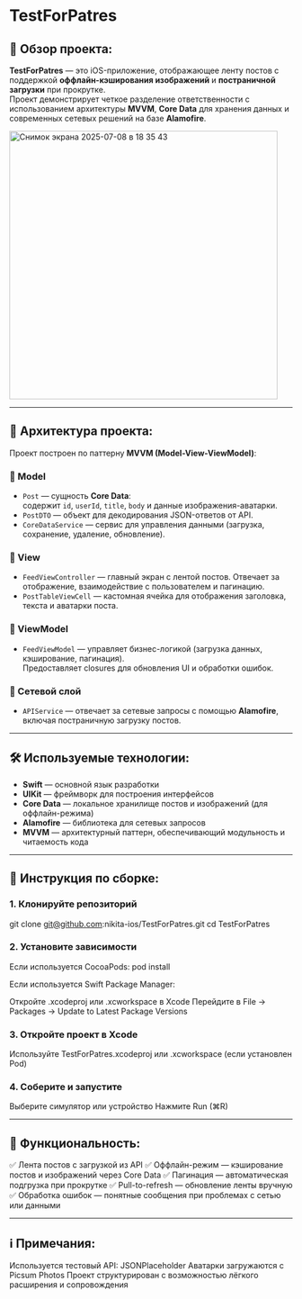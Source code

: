 # TestForPatres

## 📱 Обзор проекта:

**TestForPatres** — это iOS-приложение, отображающее ленту постов с поддержкой **оффлайн-кэширования изображений** и 
**постраничной загрузки** при прокрутке.  
Проект демонстрирует четкое разделение ответственности с использованием архитектуры **MVVM**, 
**Core Data** для хранения данных и современных сетевых решений на базе **Alamofire**.

<img width="477" alt="Снимок экрана 2025-07-08 в 18 35 43" src="https://github.com/user-attachments/assets/0c5c52ce-f17e-41a6-a985-96a7b57291f8" />

---

## 🧱 Архитектура проекта:

Проект построен по паттерну **MVVM (Model-View-ViewModel)**:

### 🔹 Model
- `Post` — сущность **Core Data**:  
  содержит `id`, `userId`, `title`, `body` и данные изображения-аватарки.
- `PostDTO` — объект для декодирования JSON-ответов от API.
- `CoreDataService` — сервис для управления данными (загрузка, сохранение, удаление, обновление).

### 🔹 View
- `FeedViewController` — главный экран с лентой постов. Отвечает за отображение, взаимодействие с пользователем и пагинацию.
- `PostTableViewCell` — кастомная ячейка для отображения заголовка, текста и аватарки поста.

### 🔹 ViewModel
- `FeedViewModel` — управляет бизнес-логикой (загрузка данных, кэширование, пагинация).  
  Предоставляет closures для обновления UI и обработки ошибок.

### 🔹 Сетевой слой
- `APIService` — отвечает за сетевые запросы с помощью **Alamofire**, включая постраничную загрузку постов.

---

## 🛠 Используемые технологии:

- **Swift** — основной язык разработки  
- **UIKit** — фреймворк для построения интерфейсов  
- **Core Data** — локальное хранилище постов и изображений (для оффлайн-режима)  
- **Alamofire** — библиотека для сетевых запросов  
- **MVVM** — архитектурный паттерн, обеспечивающий модульность и читаемость кода

---

## 🚀 Инструкция по сборке:

### 1. Клонируйте репозиторий
git clone git@github.com:nikita-ios/TestForPatres.git
cd TestForPatres

### 2. Установите зависимости
Если используется CocoaPods:
pod install

Если используется Swift Package Manager:

Откройте .xcodeproj или .xcworkspace в Xcode
Перейдите в File → Packages → Update to Latest Package Versions

### 3. Откройте проект в Xcode
Используйте TestForPatres.xcodeproj или .xcworkspace (если установлен Pod)

### 4. Соберите и запустите
Выберите симулятор или устройство
Нажмите Run (⌘R)

---

## 📌 Функциональность:

✅ Лента постов с загрузкой из API
✅ Оффлайн-режим — кэширование постов и изображений через Core Data
✅ Пагинация — автоматическая подгрузка при прокрутке
✅ Pull-to-refresh — обновление ленты вручную
✅ Обработка ошибок — понятные сообщения при проблемах с сетью или данными

---

## ℹ️ Примечания:

Используется тестовый API: JSONPlaceholder
Аватарки загружаются с Picsum Photos
Проект структурирован с возможностью лёгкого расширения и сопровождения
